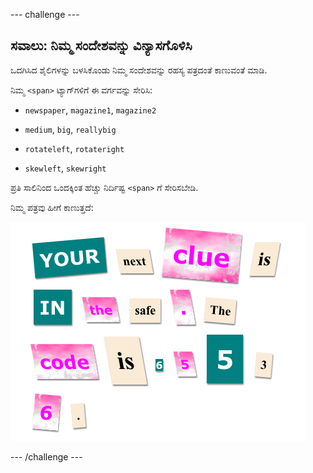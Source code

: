 \--- challenge \---

## ಸವಾಲು: ನಿಮ್ಮ ಸಂದೇಶವನ್ನು ವಿನ್ಯಾಸಗೊಳಿಸಿ

ಒದಗಿಸಿದ ಶೈಲಿಗಳನ್ನು ಬಳಸಿಕೊಂಡು ನಿಮ್ಮ ಸಂದೇಶವನ್ನು ರಹಸ್ಯ ಪತ್ರದಂತೆ ಕಾಣುವಂತೆ ಮಾಡಿ.

ನಿಮ್ಮ `<span>` ಟ್ಯಾಗ್‌ಗಳಿಗೆ ಈ ವರ್ಗವನ್ನು ಸೇರಿಸಿ:

+ `newspaper`, `magazine1`, `magazine2`

+ `medium`, `big`, `reallybig`

+ `rotateleft`, `rotateright`

+ `skewleft`, `skewright`

ಪ್ರತಿ ಸಾಲಿನಿಂದ ಒಂದಕ್ಕಿಂತ ಹೆಚ್ಚು ನಿರ್ದಿಷ್ಟ `<span>` ಗೆ ಸೇರಿಸಬೇಡಿ.

ನಿಮ್ಮ ಪತ್ರವು ಹೀಗೆ ಕಾಣುತ್ತದೆ:

![ಸ್ಕ್ರೀನ್‍ಶಾಟ್](images/letter-challenge1.png)

\--- /challenge \---